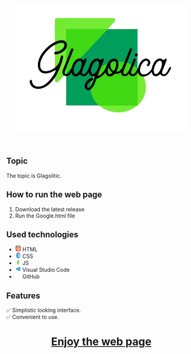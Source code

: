 <br>
<p align="center">
<img src="/Glagolica/Pages/Logo.png" width="450px"></p>
<br>
 
## Topic
The topic is Glagolitic.
 
 
## How to run the web page
<ol>
<li> Download the latest release </li>
<li> Run the Google.html file </li>
</ol>


## Used technologies
- <img src="/Glagolica/Pages/html_icon-removebg.png" width="15" height="15"> HTML <br>
- <img src="/Glagolica/Pages/css_icon-removebg.png" width="15" height="15"> CSS <br>
- <img src="/Glagolica/Pages/js_icon-removebg.png" width="15" height="15"> JS <br>
- <img src="/Glagolica/Pages/VSCode-removebg.png" width="15" height="15"> Visual Studio Code<br>
- <img src="https://upload.wikimedia.org/wikipedia/commons/thumb/c/c2/GitHub_Invertocat_Logo.svg/300px-GitHub_Invertocat_Logo.svg.png" width="15" height="15"> GitHub <br>


## Features
✅ Simplistic looking interface. <br>
✅ Convenient to use. <br>
 

##
<h1 align="center" ><a href="">Enjoy the web page</a></h1>
